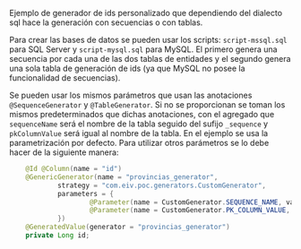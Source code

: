 Ejemplo de generador de ids personalizado que dependiendo del dialecto sql hace la generación con secuencias o con tablas.

Para crear las bases de datos se pueden usar los scripts: `script-mssql.sql` para SQL Server y `script-mysql.sql` para MySQL.
El primero genera una secuencia por cada una de las dos tablas de entidades y el segundo genera una sola tabla de generación de ids (ya que MySQL no posee la funcionalidad de secuencias).

Se pueden usar los mismos parámetros que usan las anotaciones `@SequenceGenerator` y `@TableGenerator`. 
Si no se proporcionan se toman los mismos predeterminados que dichas anotaciones, con el agregado que `sequenceName` será el nombre de la tabla seguido del sufijo `_sequence` y `pkColumnValue` será igual al nombre de la tabla.
En el ejemplo se usa la parametrización por defecto.
Para utilizar otros parámetros se lo debe hacer de la siguiente manera:

```java
    @Id @Column(name = "id")
    @GenericGenerator(name = "provincias_generator", 
            strategy = "com.eiv.poc.generators.CustomGenerator",
            parameters = {
                    @Parameter(name = CustomGenerator.SEQUENCE_NAME, value = "provincias_sequence"),
                    @Parameter(name = CustomGenerator.PK_COLUMN_VALUE, value = "provincias")
            })
    @GeneratedValue(generator = "provincias_generator")
    private Long id;
```